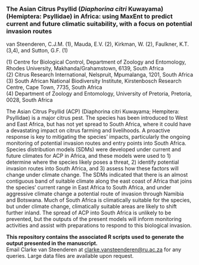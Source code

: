 ### **The Asian Citrus Psyllid (*Diaphorina citri* Kuwayama) (Hemiptera: Psyllidae) in Africa: using MaxEnt to predict current and future climatic suitability, with a focus on potential invasion routes**  

van Steenderen, C.J.M. (1), Mauda, E.V. (2), Kirkman, W. (2), Faulkner, K.T. (3,4), and Sutton, G.F. (1)  

(1) Centre for Biological Control, Department of Zoology and Entomology, Rhodes University, Makhanda/Grahamstown, 6139, South Africa  
(2) Citrus Research International, Nelspruit, Mpumalanga, 1201, South Africa  
(3) South African National Biodiversity Institute, Kirstenbosch Research Centre, Cape Town, 7735, South Africa  
(4) Department of Zoology and Entomology, University of Pretoria, Pretoria, 0028, South Africa  

The Asian Citrus Psyllid (ACP) (Diaphorina citri Kuwayama; Hempitera: Psyllidae) is a major citrus pest. The species has been introduced to West and East Africa, but has not yet spread to South Africa, where it could have a devastating impact on citrus farming and livelihoods. A proactive response is key to mitigating the species’ impacts, particularly the ongoing monitoring of potential invasion routes and entry points into South Africa. Species distribution models (SDMs) were developed under current and future climates for ACP in Africa, and these models were used to 1) determine where the species likely poses a threat, 2) identify potential invasion routes into South Africa, and 3) assess how these factors will change under climate change. The SDMs indicated that there is an almost contiguous band of suitable climate along the east coast of Africa that joins the species’ current range in East Africa to South Africa, and under aggressive climate change a potential route of invasion through Namibia and Botswana. Much of South Africa is climatically suitable for the species, but under climate change, climatically suitable areas are likely to shift further inland. The spread of ACP into South Africa is unlikely to be prevented, but the outputs of the present models will inform monitoring activities and assist with preparations to respond to this biological invasion.

**This repository contains the associated R scripts used to generate the output presented in the manuscript.**    
Email Clarke van Steenderen at clarke.vansteenderen@ru.ac.za for any queries. Large data files are available upon request.
